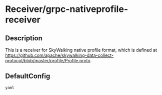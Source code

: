 # Receiver/grpc-nativeprofile-receiver
## Description
This is a receiver for SkyWalking native profile format, which is defined at https://github.com/apache/skywalking-data-collect-protocol/blob/master/profile/Profile.proto.
## DefaultConfig
```yaml```
